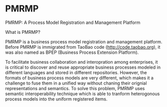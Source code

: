 # PMRMP
PMRMP: A Process Model Registration and Management Platform

What is PMRMP?

PMRMP is a business process model registration and management platform. Before PMRMP is immigrated from TaoBao code (http://code.taobao.org), it was also named as BPEP (Business Process Extension Platform).

To facilitate business collaboration and interopration among enterprises, it is critical to discover and reuse appropriate business processes modeled in different languages and stored in different repositories. However, the formats of business process models are very different, which makes it a challenge to fuse them in a unified way without chaning their orignial representations and semantics. To solve this problem, PMRMP uses semantic interoperability technique which is able to tranform heterogonous process models into the uniform registered items. 
